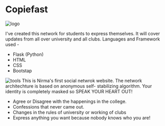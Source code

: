 # Copiefast
![logo](https://user-images.githubusercontent.com/34113569/42766178-61324284-8937-11e8-91c1-9502737a69cc.png)


I've created this network for students to express themselves. It will cover updates from all over university and all clubs. Languages and Framework used -
<ul>
<li>Flask (Python)</li>
<li>HTML</li>
<li>CSS</li>
<li>Bootstap</li>
</ul>

![tools](https://user-images.githubusercontent.com/34113569/42766264-93e6f7f6-8937-11e8-8b2b-47d0685c5faf.png)
This is Nirma's first social netwrok website. The network architechture is based on anonymous self- stabilizing algorithm. Your identity is completely masked so SPEAK YOUR HEART OUT!
<ul>

<li>Agree or Disagree with the happenings in the college.</li>
<li>Confessions that never came out.</li>
<li>Changes in the rules of university or working of clubs</li>
<li>Express anything you want because nobody knows who you are!</li>
</ul>

